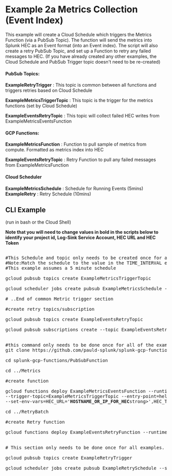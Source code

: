 # Example 2a Metrics Collection (Event Index)

This example will create a Cloud Schedule which triggers the Metrics Function (via a PubSub Topic). The function will send the metrics into Splunk HEC as an Event format (into an Event index). The script will also create a retry PubSub Topic, and set up a Function to retry any failed messages to HEC. 
(If you have already created any other examples, the Cloud Schedule and PubSub Trigger topic doesn't need to be re-created)

#### PubSub Topics:

**ExampleRetryTrigger** : This topic is common between all functions and triggers retries based on Cloud Schedule

**ExampleMetricsTriggerTopic** : This topic is the trigger for the metrics functions (set by Cloud Schedule)

**ExampleEventsRetryTopic** : This topic will collect failed HEC writes from ExampleMetricsEventsFunction



#### GCP Functions:

**ExampleMetricsFunction** : Function to pull sample of metrics from compute. Formatted as metrics index into HEC

**ExampleEventsRetryTopic** : Retry Function to pull any failed messages from ExampleMetricsFunction


#### Cloud Scheduler

**ExampleMetricsSchedule** : Schedule for Running Events (5mins)
**ExampleRetry** : Retry Schedule (10mins)


## CLI Example

(run in bash or the Cloud Shell)

**Note that you will need to change values in bold in the scripts below to identify your project id, Log-Sink Service Account, HEC URL and HEC Token**

<pre>

#This Schedule and topic only needs to be created once for all metrics functions unless you want different schedules. 
#Note:Match the schedule to the value in the TIME_INTERVAL environment variable below
#This example assumes a 5 minute schedule

gcloud pubsub topics create ExampleMetricsTriggerTopic

gcloud scheduler jobs create pubsub ExampleMetricsSchedule --schedule "*/5 * * * *" --topic ExampleMetricsTriggerTopic --message-body "RunMetric"

# ..End of common Metric trigger section

#create retry topics/subscription

gcloud pubsub topics create ExampleEventsRetryTopic

gcloud pubsub subscriptions create --topic ExampleEventsRetryTopic ExampleEventsRetryTopic-sub


#this command only needs to be done once for all of the examples
git clone https://github.com/pauld-splunk/splunk-gcp-functions.git

cd splunk-gcp-functions/PubSubFunction

cd ../Metrics

#create function

gcloud functions deploy ExampleMetricsEventsFunction --runtime python37 /
--trigger-topic=ExampleMetricsTriggerTopic --entry-point=hello_pubsub --allow-unauthenticated /
--set-env-vars=HEC_URL='<strong>HOSTNAME_OR_IP_FOR_HEC</strong>strong>',HEC_TOKEN='<strong>0000-0000-0000-0000</strong>',PROJECTID='<strong>Project-id</strong>',METRICS_LIST='["compute.googleapis.com/instance/cpu/utilization","compute.googleapis.com/instance/disk/read_ops_count","compute.googleapis.com/instance/disk/write_bytes_count","compute.googleapis.com/instance/disk/write_ops_count","compute.googleapis.com/instance/network/received_bytes_count","compute.googleapis.com/instance/network/received_packets_count","compute.googleapis.com/instance/network/sent_bytes_count","compute.googleapis.com/instance/network/sent_packets_count","compute.googleapis.com/instance/uptime"]',TIME_INTERVAL='5',RETRY_TOPIC='ExampleEventsRetryTopic'

cd ../RetryBatch

#create Retry function

gcloud functions deploy ExampleEventsRetryFunction --runtime python37 --trigger-topic=ExampleRetryTrigger --entry-point=hello_pubsub --allow-unauthenticated --set-env-vars=HEC_URL='<strong>HOSTNAME_OR_IP_FOR_HEC</strong>',HEC_TOKEN='<strong>0000-0000-0000-0000</strong>',PROJECTID='<strong>Project-id</strong>',SUBSCRIPTION='ExampleEventsRetryTopic-sub',EVENT_TYPE='EVENT'


# This section only needs to be done once for all examples. All examples will use the same Retry Schedule/Topic

gcloud pubsub topics create ExampleRetryTrigger

gcloud scheduler jobs create pubsub ExampleRetrySchedule --schedule "*/10 * * * *" --topic ExampleRetryTrigger --message-body "Retry"

</pre>